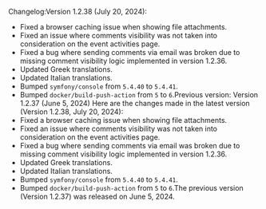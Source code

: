  Changelog:Version 1.2.38 (July 20, 2024):
- Fixed a browser caching issue when showing file attachments.
- Fixed an issue where comments visibility was not taken into consideration on the event activities page.
- Fixed a bug where sending comments via email was broken due to missing comment visibility logic implemented in version 1.2.36.
- Updated Greek translations.
- Updated Italian translations.
- Bumped `symfony/console` from `5.4.40` to `5.4.41`.
- Bumped `docker/build-push-action` from `5` to `6`.Previous version: Version 1.2.37 (June 5, 2024)
Here are the changes made in the latest version (Version 1.2.38, July 20, 2024):
- Fixed a browser caching issue when showing file attachments.
- Fixed an issue where comments visibility was not taken into consideration on the event activities page.
- Fixed a bug where sending comments via email was broken due to missing comment visibility logic implemented in version 1.2.36.
- Updated Greek translations.
- Updated Italian translations.
- Bumped `symfony/console` from `5.4.40` to `5.4.41`.
- Bumped `docker/build-push-action` from `5` to `6`.The previous version (Version 1.2.37) was released on June 5, 2024.

